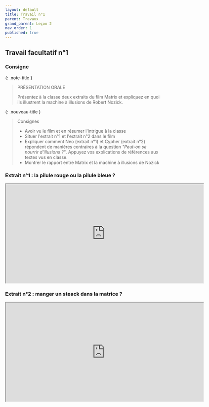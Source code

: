 ```yaml
---
layout: default
title: Travail n°1
parent: Travaux
grand_parent: Leçon 2
nav_order: 1
published: true
---
```


## Travail facultatif n°1

### Consigne

{: .note-title }
> PRÉSENTATION ORALE
>
> Présentez à la classe deux extraits du film Matrix et expliquez en quoi ils illustrent la machine à illusions de Robert Nozick.

{: .nouveau-title }
>Consignes 
>
> - Avoir vu le film et en résumer l'intrigue à la classe
>- Situer l'extrait n°1 et l'extrait n°2 dans le film
> - Expliquer comment Neo (extrait n°1) et Cypher (extrait n°2) répondent de manières contraires à la question *"Peut-on se nourrir d'illusions ?"*. Appuyez vos explications de références aux textes vus en classe.
> - Montrer le rapport entre Matrix et la machine à illusions de Nozick

### Extrait n°1 : la pilule rouge ou la pilule bleue ?

<iframe src="https://drive.google.com/file/d/10kfwIC8DUxjXlBQ15XOLo4zuPz3o05OF/preview" width="640" height="320" allow="autoplay"></iframe>

### Extrait n°2 : manger un steack dans la matrice ?

<iframe src="https://drive.google.com/file/d/10m1nkvgHPVmVkHQnDg1XANo1JtmGxMEK/preview" width="640" height="320" allow="autoplay"></iframe>


